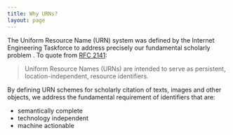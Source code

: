 ```yaml
---
title: Why URNs?
layout: page
---
```



The Uniform Resource Name (URN) system was defined by the Internet Engineering Taskforce to address precisely our fundamental scholarly problem .    To quote from [RFC 2141](http://tools.ietf.org/html/rfc2141):

> Uniform Resource Names (URNs) are intended to serve as persistent, location-independent, resource identifiers.

By defining URN schemes for scholarly citation of texts, images and other objects, we address the fundamental requirement of identifiers that are:

- semantically complete
- technology independent 
- machine actionable






